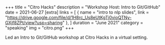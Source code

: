 +++
title = "Citro Hacks"
description = "Workshop Host: Intro to Git/GitHub"
date = 2021-06-27
[extra]
links = [
      { name = "intro to nlp slides", link = "https://drive.google.com/file/d/1H8rc_Us8eUtKgTj0vioQTNy-GXjf8ZPt/view?usp=sharing" },
    ]
duration = "June 2021"
category = "speaking"
img = "citro.png"
+++

Led an Intro to Git/GitHub workshop at Citro Hacks in a virtual setting. 
